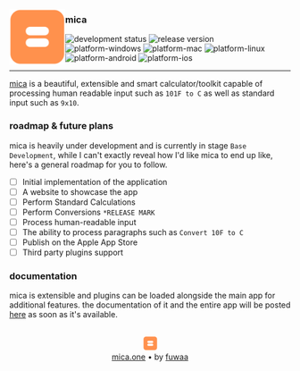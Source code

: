 <a  href="https://mica.one"><img align="left" height="100" src="/docs/assets/mica-logo.png"/></a>

### **mica**
![development status](https://img.shields.io/badge/status-dev-red) 
![release version](https://img.shields.io/badge/release-0-lightgrey)
![platform-windows](https://img.shields.io/badge/platform-windows-red)
![platform-mac](https://img.shields.io/badge/platform-mac-red)
![platform-linux](https://img.shields.io/badge/platform-linux-red)
![platform-android](https://img.shields.io/badge/platform-android-red)
![platform-ios](https://img.shields.io/badge/platform-iOS-red)

<hr>

[mica](https://mica.one/) is a beautiful, extensible and smart calculator/toolkit capable of processing human readable input such as `101F to C` as well as standard input such as `9x10`.


### roadmap & future plans
mica is heavily under development and is currently in stage `Base Development`, while I can't exactly reveal how I'd like mica to end up like, here's a general roadmap for you to follow.

- [ ]  Initial implementation of the application
- [ ]  A website to showcase the app
- [ ]  Perform Standard Calculations 
- [ ]  Perform Conversions `*RELEASE MARK`
- [ ]  Process human-readable input
- [ ]  The ability to process paragraphs such as `Convert 10F to C`
- [ ]  Publish on the Apple App Store
- [ ]  Third party plugins support

### documentation
mica is extensible and plugins can be loaded alongside the main app for additional features.
the documentation of it and the entire app will be posted [here](https://docs.mica.one) as soon as it's available.

<p align="center"><br><a  href="https://mica.one"><img  height="25" src="/docs/assets/mica-logo.png"/></a><br><a href="https://mica.one">mica.one</a> • by <a href="https://fuwa.sh">fuwaa</a></p>
